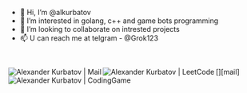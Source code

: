 - 👋 Hi, I’m @alkurbatov
- 👀 I’m interested in golang, c++ and game bots programming
- 💞️ I’m looking to collaborate on intrested projects
- 📫 U can reach me at telgram - @Grok123

<br />

[<img align="left" alt="Alexander Kurbatov  | Mail" src="https://img.shields.io/badge/Gmail-D14836?style=for-the-badge&logo=gmail&logoColor=white" />][mail]
[<img align="left" alt="Alexander Kurbatov  | LeetCode" src="https://img.shields.io/badge/-LeetCode-FFA116?style=for-the-badge&logo=LeetCode&logoColor=black" />][leetcode]
[<img align="left" alt="Alexander Kurbatov  | CodingGame" src="https://img.shields.io/badge/CodinGame-F2BB13?style=for-the-badge&logo=codingame&logoColor=white" />][codinggame]

[leetcode]: https://leetcode.com/alkurbatov/
[codinggame]: https://www.codingame.com/profile/6f73d7d9c8adaccdac3abc1cd88ee6284278404
